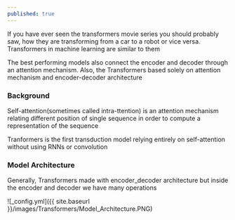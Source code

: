 ```yaml
---
published: true
---
```

If you have ever seen the transformers movie series you should probably saw, how they are transforming from a car to a robot or vice versa. Transformers in machine learning are similar to them

The best performing models also connect the encoder and decoder through an attention mechanism. 
Also,  the Transformers based solely on attention mechanism and encoder-decoder architecture

### Background

Self-attention(sometimes called intra-ttention) is an attention mechanism relating different position of single sequence in order to compute a representation of the sequence

Tranformers is the first transduction model relying entirely on self-attention without using RNNs or 
convolution 

### Model Architecture
Generally, Transformers made with encoder_decoder architecture but inside the encoder and decoder we have
many operations


![_config.yml]({{ site.baseurl }}/images/Transformers/Model_Architecture.PNG)


